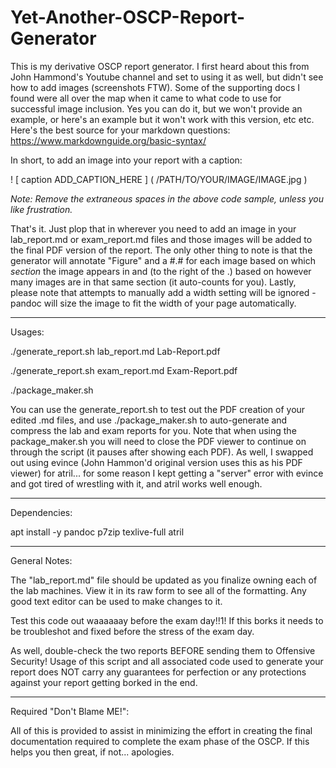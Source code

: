 # Yet-Another-OSCP-Report-Generator

This is my derivative OSCP report generator.  I first heard about this from John Hammond's Youtube channel and set to using it as well, but didn't see how to add images (screenshots FTW).  Some of the supporting docs I found were all over the map when it came to what code to use for successful image inclusion.  Yes you can do it, but we won't provide an example, or here's an example but it won't work with this version, etc etc.  Here's the best source for your markdown questions: https://www.markdownguide.org/basic-syntax/

In short, to add an image into your report with a caption:

! [ caption ADD_CAPTION_HERE ] ( /PATH/TO/YOUR/IMAGE/IMAGE.jpg )

*Note: Remove the extraneous spaces in the above code sample, unless you like frustration.*

That's it.  Just plop that in wherever you need to add an image in your lab_report.md or exam_report.md files and those images will be added to the final PDF version of the report.  The only other thing to note is that the generator will annotate "Figure" and a #.# for each image based on which *section* the image appears in and (to the right of the .) based on however many images are in that same section (it auto-counts for you).  Lastly, please note that attempts to manually add a width setting will be ignored - pandoc will size the image to fit the width of your page automatically.

---

Usages:

./generate_report.sh lab_report.md Lab-Report.pdf

./generate_report.sh exam_report.md Exam-Report.pdf

./package_maker.sh

You can use the generate_report.sh to test out the PDF creation of your edited .md files, and use ./package_maker.sh to auto-generate and compress the lab and exam reports for you.  Note that when using the package_maker.sh you will need to close the PDF viewer to continue on through the script (it pauses after showing each PDF).  As well, I swapped out using evince (John Hammon'd original version uses this as his PDF viewer) for atril... for some reason I kept getting a "server" error with evince and got tired of wrestling with it, and atril works well enough.

---

Dependencies:

apt install -y pandoc p7zip texlive-full atril

---

General Notes:

The "lab_report.md" file should be updated as you finalize owning each of the lab machines.  View it in its raw form to see all of the formatting.  Any good text editor can be used to make changes to it.

Test this code out waaaaaay before the exam day!!1!   If this borks it needs to be troubleshot and fixed before the stress of the exam day.

As well, double-check the two reports BEFORE sending them to Offensive Security!  Usage of this script and all associated code used to generate your report does NOT carry any guarantees for perfection or any protections against your report getting borked in the end.

---

Required "Don't Blame ME!":

All of this is provided to assist in minimizing the effort in creating the final documentation required to complete the exam phase of the OSCP.  If this helps you then great, if not... apologies.
